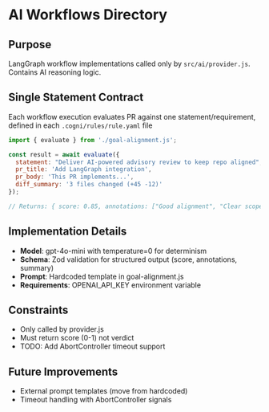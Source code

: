 # AI Workflows Directory

## Purpose
LangGraph workflow implementations called only by `src/ai/provider.js`. Contains AI reasoning logic.

## Single Statement Contract
Each workflow execution evaluates PR against one statement/requirement, defined in each `.cogni/rules/rule.yaml` file

```javascript
import { evaluate } from './goal-alignment.js';

const result = await evaluate({
  statement: "Deliver AI-powered advisory review to keep repo aligned",
  pr_title: 'Add LangGraph integration', 
  pr_body: 'This PR implements...',
  diff_summary: '3 files changed (+45 -12)'
});

// Returns: { score: 0.85, annotations: ["Good alignment", "Clear scope"], summary: "Brief assessment" }
```

## Implementation Details
- **Model**: gpt-4o-mini with temperature=0 for determinism
- **Schema**: Zod validation for structured output (score, annotations, summary)
- **Prompt**: Hardcoded template in goal-alignment.js
- **Requirements**: OPENAI_API_KEY environment variable

## Constraints
- Only called by provider.js
- Must return score (0-1) not verdict
- TODO: Add AbortController timeout support

## Future Improvements
- External prompt templates (move from hardcoded)
- Timeout handling with AbortController signals